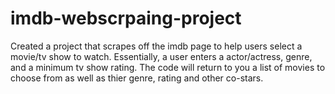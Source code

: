 # imdb-webscrpaing-project

Created a project that scrapes off the imdb page to help users select a movie/tv show to watch. Essentially, a user enters a actor/actress, genre, and a minimum tv show rating. The code will return to you a list of movies to choose from as well as thier genre, rating and other co-stars. 
